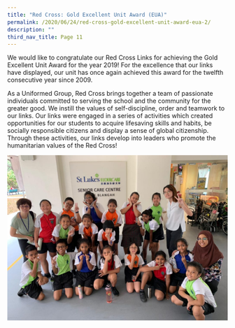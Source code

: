 ```yaml
---
title: "Red Cross: Gold Excellent Unit Award (EUA)"
permalink: /2020/06/24/red-cross-gold-excellent-unit-award-eua-2/
description: ""
third_nav_title: Page 11
---
```


<p>We would like to congratulate our Red Cross Links for achieving the Gold Excellent Unit Award for the year 2019! For the excellence that our links have displayed, our unit has once again achieved this award for the twelfth consecutive year since 2009.</p>
<p>As a Uniformed Group, Red Cross brings together a team of passionate individuals committed to serving the school and the community for the greater good. We instill the values of self-discipline, order and teamwork to our links. Our links were engaged in a series of activities which created opportunities for our students to acquire lifesaving skills and habits, be socially responsible citizens and display a sense of global citizenship. Through these activities, our links develop into leaders who promote the humanitarian values of the Red Cross!</p>
<img src="/images/WhatsApp-Image-2019-09-27-at-1024x768.jpeg">
